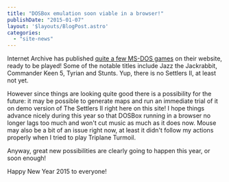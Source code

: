 ```yaml
---
title: "DOSBox emulation soon viable in a browser!"
publishDate: "2015-01-07"
layout: '$layouts/BlogPost.astro'
categories: 
  - "site-news"
---
```


Internet Archive has published [quite a few MS-DOS games](https://archive.org/details/softwarelibrary_msdos_games/v2) on their website, ready to be played! Some of the notable titles include Jazz the Jackrabbit, Commander Keen 5, Tyrian and Stunts. Yup, there is no Settlers II, at least not yet.

However since things are looking quite good there is a possibility for the future: it may be possible to generate maps and run an immediate trial of it on demo version of The Settlers II right here on this site! I hope things advance nicely during this year so that DOSBox running in a browser no longer lags too much and won't cut music as much as it does now. Mouse may also be a bit of an issue right now, at least it didn't follow my actions properly when I tried to play Triplane Turmoil.

Anyway, great new possibilities are clearly going to happen this year, or soon enough!

Happy New Year 2015 to everyone!
